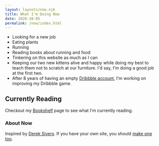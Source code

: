 ```yaml
---
layout: layouts/now.njk
title: What I'm Doing Now
date: 2020-10-05
permalink: /now/index.html
---
```


- Looking for a new job 
- Eating plants
- Running
- Reading books about running and food
- Tinkering on this website as much as I can
- Keeping our two new kittens alive and happy while doing my best to teach them not to scratch at our furniture. I'd say, I'm doing a good job at the first two. 
- After 8 years of having an empty [Dribbble account](https://dribbble.com/derekshirk), I'm working on improving my Dribbble game.

<div class="u-spaceTop6">

## Currently Reading
Checkout my [Bookshelf](/reads) page to see what I'm currently reading. 

</div>

<div class="u-spaceTop6">

### About Now
Inspired by [Derek Sivers](https://sivers.org/nowff). If you have your own site, you should [make one too](https://nownownow.com/about).

</div>
